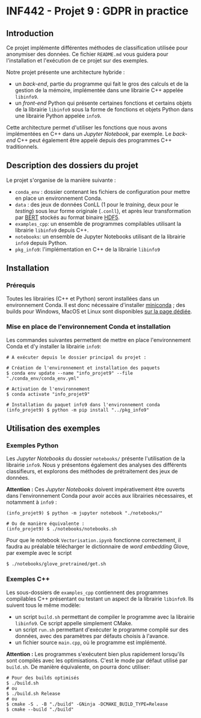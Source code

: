 
# INF442 - Projet 9 : GDPR in practice

## Introduction

Ce projet implémente différentes méthodes de classification utilisée pour anonymiser des données. Ce fichier `README.md` vous guidera pour l'installation et l'exécution de ce projet sur des exemples.

Notre projet présente une architecture hybride :

- un _back-end_, partie du programme qui fait le gros des calculs et de la gestion de la mémoire, implémentée dans une librairie C++ appelée `libinfo9`.
- un _front-end_ Python qui présente certaines fonctions et certains objets de la librairie `libinfo9` sous la forme de fonctions et objets Python dans une librairie Python appelée `info9`.

Cette architecture permet d'utiliser les fonctions que nous avons implémentées en C++ dans un _Jupyter Notebook_, par exemple. Le _back-end_ C++ peut également être appelé depuis des programmes C++ traditionnels.

## Description des dossiers du projet

Le projet s'organise de la manière suivante :

- `conda_env` : dossier contenant les fichiers de configuration pour mettre en place un environnement Conda.
- `data` :  des jeux de données ConLL (1 pour le *training*, deux pour le *testing*) sous leur forme originale (`.conll`), et après leur transformation par [BERT](https://github.com/google-research/bert) stockés au format binaire [HDF5](https://en.wikipedia.org/wiki/Hierarchical_Data_Format).
- `examples_cpp`: un ensemble de programmes compilables utilisant la librairie `libinfo9` depuis C++.
- `notebooks`: un ensemble de Jupyter Notebooks utilisant de la librairie `info9` depuis Python.
- `pkg_info9`: l'implémentation en C++ de la librairie `libinfo9`

## Installation

### Prérequis

Toutes les librairies (C++ et Python) seront installées dans un environnement Conda. Il est donc nécessaire d'installer [miniconda](https://docs.conda.io/en/latest/miniconda.html) ; des builds pour Windows, MacOS et Linux sont disponibles [sur la page dédiée](https://docs.conda.io/en/latest/miniconda.html).

### Mise en place de l'environnement Conda et installation

Les commandes suivantes permettent de mettre en place l'environnement Conda et d'y installer la librairie `info9`:

```console
# A exécuter depuis le dossier principal du projet :

# Création de l'environnement et installation des paquets
$ conda env update --name "info_projet9" --file "./conda_env/conda_env.yml"

# Activation de l'environnement
$ conda activate "info_projet9"

# Installation du paquet info9 dans l'environnement conda
(info_projet9) $ python -m pip install "../pkg_info9"
```

## Utilisation des exemples

### Exemples Python

Les _Jupyter Notebooks_ du dossier `notebooks/` présente l'utilisation de la librairie `info9`. Nous y présentons également des analyses des différents classifieurs, et explorons des méthodes de prétraitement des jeux de données.

__Attention :__ Ces _Jupyter Notebooks_ doivent impérativement être ouverts dans l'environnement Conda pour avoir accès aux librairies nécessaires, et notamment à `info9` :

```console
(info_projet9) $ python -m jupyter notebook "./notebooks/"

# Ou de manière équivalente :
(info_projet9) $ ./notebooks/notebooks.sh
```

Pour que le notebook `Vectorisation.ipynb` fonctionne correctement, il faudra au préalable télécharger le dictionnaire de _word embedding_ Glove, par exemple avec le script
```
$ ./notebooks/glove_pretrained/get.sh
```

### Exemples C++

Les sous-dossiers de `examples_cpp` contiennent des programmes compilables C++ présentant ou testant un aspect de la librairie `libinfo9`. Ils suivent tous le même modèle:

- un script `build.sh` permettant de compiler le programme avec la librairie `libinfo9`. Ce script appelle simplement CMake.
- un script `run.sh` permettant d'exécuter le programme compilé sur des données, avec des paramètres par défauts choisis à l'avance.
- un fichier source `main.cpp`, où le programme est implémenté.

__Attention :__ Les programmes s'exécutent bien plus rapidement lorsqu'ils sont compilés avec les optimisations. C'est le mode par défaut utilisé par `build.sh`. De manière équivalente, on pourra donc utiliser:
```console
# Pour des builds optimisés
$ ./build.sh
# ou
$ ./build.sh Release
# ou
$ cmake -S . -B "./build" -GNinja -DCMAKE_BUILD_TYPE=Release
$ cmake --build "./build"
```

